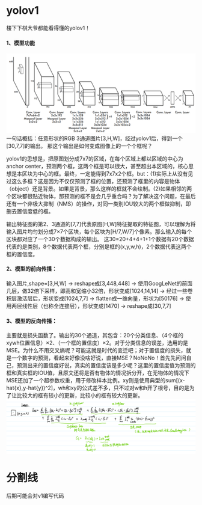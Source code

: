# yolov1
楼下下棋大爷都能看得懂的yolov1！


#### 1、模型功能
![model](https://github.com/divided-by-7/yolov1/blob/main/image/yolov1.jpg)
一句话概括：任意形状的RGB 3通道图片[3,H,W]，经过yolov1后，得到一个[30,7,7]的输出。
那这个输出是如何变成图像上的一个个框呢？

yolov1的思想是，把原图划分成7x7的区域，在每个区域上都以区域的中心为anchor center，预测两个框，这两个框是可以很大，甚至超出本区域的，核心思想是本区块为中心的框。最终，一定能得到7x7x2个框。but：(1)实际上从没有见过这么多框？这是因为不仅仅预测了框的位置，还预测了框里的内容是物体（object）还是背景。如果是背景，那么这样的框就不会绘制。(2)如果相邻的两个区块都很贴近物体，那预测的框不是会几乎重合吗？为了解决这个问题，在最后还有一个非极大抑制（NMS）的操作，对同一类别IOU较大的两个框做抑制，即删去置信度低的框。

输出特征图的第2、3通道的[7,7]代表原图[H,W]特征提取的特征图，可以理解为将输入图片均匀划分成7×7个区块，每个区块为[H/7,W/7]个像素。那么输入的每个区块都对应了一个30个数据构成的输出。
这30=20+4+4+1+1个数据有20个数据代表的是类别，8个数据代表两个框，分别是框的(x,y,w,h)，2个数据代表这两个框的置信度。

#### 2、模型的前向传播：
输入图片,shape=[3,H,W] -> reshape成[3,448,448] -> 使用GoogLeNet的前面几层，做32倍下采样，即高和宽缩小32倍，形状变成[1024,14,14] -> 经过一些卷积层激活层后，形状变成[1024,7,7] -> flatten成一维向量，形状为[50176] -> 使用两层线性层（也称全连接层），形状变成[1470] -> reshape成[30,7,7]

#### 3、模型的反向传播：
主要就是损失函数了。输出的30个通道，其包含：20个分类信息、（4个框的xywh位置信息）×2、（一个框的置信度）×2。对于分类信息的误差，选用的是MSE。为什么不用交叉熵呢？可能这就是时代的变迁吧；对于置信度的损失，就是一个数字的预测，看起来好像没啥好说，直接MSE？NoNoNo！首先先问问自己，预测出来的置信度好说，真实的置信度该是多少呢？这里的置信度值为预测的框和真实框的IOU值，且原文还将是否有物体的情况拆分开，在无物体的情况下MSE还加了一个超参数权重，用于修改样本比例。xy则是使用典型的sum[(x-hat{x},y-hat{y})^2]，wh和xy的公式差不多，只不过对w和h开了根号，目的是为了让比较大的框有较小的更新，比较小的框有较大的更新。
![bp](https://github.com/divided-by-7/yolov1/blob/main/image/3.jpg)

# 分割线

后期可能会对v1编写代码
